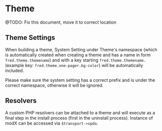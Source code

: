 # Theme

@TODO: Fix this document, move it to correct location

## Theme Settings

When building a theme, System Setting under Theme's namespace (which is automatically created when creating a theme and has a name in form `fred.theme.themename`) and with a key starting `fred.theme.themename.` (example key: `fred.theme.one-pager.bg-color`) will be automatically included.

Please make sure the system setting has a correct prefix and is under the correct namespace, otherwise it will be ignored.

## Resolvers

A custom PHP resolvers can be attached to a theme and will execute as a final step in the install process (first in the uninstall process). Instance of modX can be accessed via `$transport->xpdo`.
